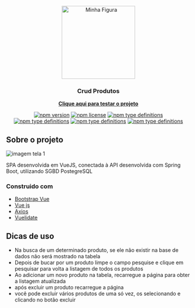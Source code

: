 <p align="center">
  <img src="https://upload.wikimedia.org/wikipedia/commons/9/95/Vue.js_Logo_2.svg"  width="200px" alt="Minha Figura">
</p>


<h3 align="center">Crud Produtos</h3>
<p align="center">
  <a href="https://app-crud-nine.vercel.app/"><strong>Clique aqui para testar o projeto</strong></a>
</p>
<div align="center">

  [![npm version](https://img.shields.io/badge/Java-ED8B00?style=for-the-badge&logo=java&logoColor=white)]()
  [![npm license](https://img.shields.io/badge/PostgreSQL-316192?style=for-the-badge&logo=postgresql&logoColor=white)]()
  [![npm type definitions](https://img.shields.io/badge/Spring-6DB33F?style=for-the-badge&logo=spring&logoColor=white)]()
  [![npm type definitions](https://img.shields.io/badge/Heroku-430098?style=for-the-badge&logo=heroku&logoColor=white)]()
  [![npm type definitions](https://img.shields.io/badge/JavaScript-F7DF1E?style=for-the-badge&logo=javascript&logoColor=black)]()
  [![npm type definitions](https://img.shields.io/badge/Vue.js-35495E?style=for-the-badge&logo=vuedotjs&logoColor=4FC08D)]()
  
</div>

## Sobre o projeto

![imagem tela 1](https://i.imgur.com/qR99CF6.png)

SPA desenvolvida em VueJS, conectada à API desenvolvida com Spring Boot, utilizando SGBD PostegreSQL

### Construido com

* [Bootstrap Vue](https://bootstrap-vue.org/)
* [Vue js](https://vuejs.org/)
* [Axios](https://axios-http.com/docs/intro)
* [Vuelidate](https://vuelidate.js.org/)

## Dicas de uso

* Na busca de um determinado produto, se ele não existir na base de dados não será mostrado na tabela
* Depois de bucar por um produto limpe o campo pesquise e clique em pesquisar para volta a listagem de todos os produtos
* Ao adicionar um novo produto na tabela, recarregue a página para obter a listagem atualizada
* após excluir um produto recarregue a página
* você pode excluir vários produtos de uma só vez, os selecionando e clicando no botão excluir
